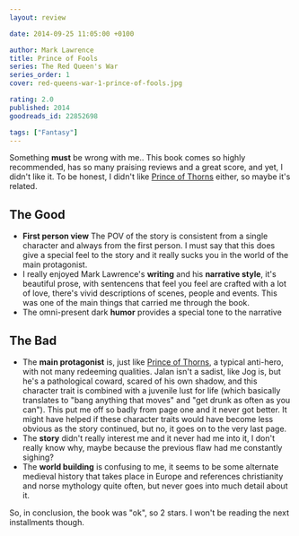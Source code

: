 ```yaml
---
layout: review

date: 2014-09-25 11:05:00 +0100

author: Mark Lawrence
title: Prince of Fools
series: The Red Queen's War
series_order: 1
cover: red-queens-war-1-prince-of-fools.jpg

rating: 2.0
published: 2014
goodreads_id: 22852698

tags: ["Fantasy"]
---
```


Something **must** be wrong with me.. This book comes so highly recommended, has so many praising reviews and a great score, and yet, I didn't like it. To be honest, I didn't like [Prince of Thorns]() either, so maybe it's related.

<!--more-->

## The Good

- **First person view** The POV of the story is consistent from a single character and always from the first person. I must say that this does give a special feel to the story and it really sucks you in the world of the main protagonist.
- I really enjoyed Mark Lawrence's **writing** and his **narrative style**, it's beautiful prose, with sentencens that feel you feel are crafted with a lot of love, there's vivid descriptions of scenes, people and events. This was one of the main things that carried me through the book.
- The omni-present dark **humor** provides a special tone to the narrative

## The Bad

- The **main protagonist** is, just like [Prince of Thorns](), a typical anti-hero, with not many redeeming qualities. Jalan isn't a sadist, like Jog is, but he's a pathological coward, scared of his own shadow, and this character trait is combined with a juvenile lust for life (which basically translates to "bang anything that moves" and "get drunk as often as you can"). This put me off so badly from page one and it never got better. It might have helped if these character traits would have become less obvious as the story continued, but no, it goes on to the very last page.
- The **story** didn't really interest me and it never had me into it, I don't really know why, maybe because the previous flaw had me constantly sighing?
- The **world building** is confusing to me, it seems to be some alternate medieval history that takes place in Europe and references christianity and norse mythology quite often, but never goes into much detail about it.

So, in conclusion, the book was "ok", so 2 stars. I won't be reading the next installments though.
